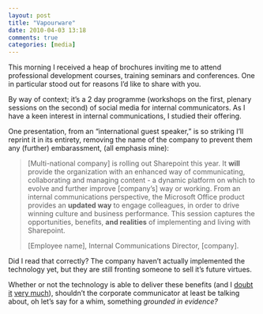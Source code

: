 ```yaml
---
layout: post
title: "Vapourware"
date: 2010-04-03 13:18
comments: true
categories: [media]
---
```

This morning I received a heap of brochures inviting me to attend
professional development courses, training seminars and conferences. One
in particular stood out for reasons I’d like to share with you.

By way of context; it’s a 2 day programme (workshops on the first,
plenary sessions on the second) of social media for internal
communicators. As I have a keen interest in internal communications, I
studied their offering.

One presentation, from an “international guest speaker,” is so striking
I’ll reprint it in its entirety, removing the name of the company to
prevent them any (further) embarassment, (all emphasis mine):

> [Multi-national company] is rolling out Sharepoint this year. It
> **will** provide the organization with an enhanced way of
> communicating, collaborating and managing content - a dynamic platform
> on which to evolve and further improve [company’s] way or working.
> From an internal communications perspective, the Microsoft Office
> product provides an **updated way** to engage colleagues, in order to
> drive winning culture and business performance. This session captures
> the opportunities, benefits, **and realities** of implementing and
> living with Sharepoint.
>
> [Employee name], Internal Communications Director, [company].

Did I read that correctly? The company haven’t actually implemented the
technology yet, but they are still fronting someone to sell it’s future
virtues.

Whether or not the technology is able to deliver these benefits (and I
[doubt it](http://twitter.com/jasonwryan/status/839079414) [very
much](http://twitter.com/jasonwryan/status/839079197)), shouldn’t the
corporate communicator at least be talking about, oh let’s say for a
whim, something *grounded in evidence?*
